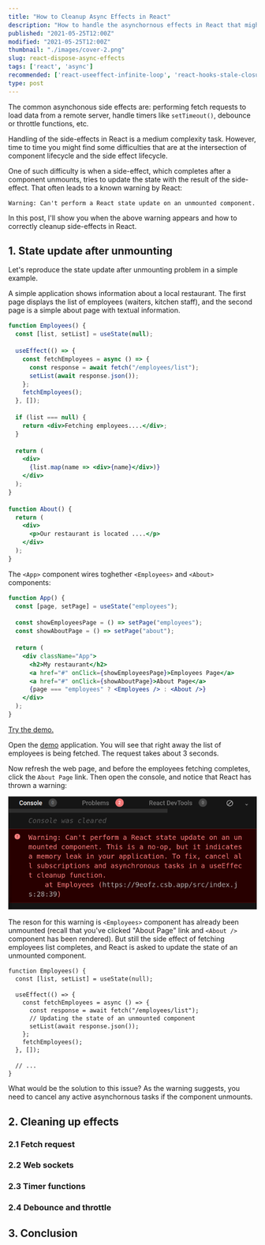 ```yaml
---
title: "How to Cleanup Async Effects in React"
description: "How to handle the asynchornous effects in React that might finish after the component had unmounted."  
published: "2021-05-25T12:00Z"
modified: "2021-05-25T12:00Z"
thumbnail: "./images/cover-2.png"
slug: react-dispose-async-effects
tags: ['react', 'async']
recommended: ['react-useeffect-infinite-loop', 'react-hooks-stale-closures']
type: post
---
```


The common asynchonous side effects are: performing fetch requests to load data from a remote server, handle timers like `setTimeout()`, debounce or throttle functions, etc.    

Handling of the side-effects in React is a medium complexity task. However, time to time you might find some difficulties that are at the intersection of component lifecycle and the side effect lifecycle.  

One of such difficulty is when a side-effect, which completes after a component unmounts, tries to update the state with the result of the side-effect. That often leads to a known warning by React:

```
Warning: Can't perform a React state update on an unmounted component.
```

In this post, I'll show you when the above warning appears and how to correctly cleanup side-effects in React.  

## 1. State update after unmounting

Let's reproduce the state update after unmounting problem in a simple example.  

A simple application shows information about a local restaurant. The first page displays the list of employees (waiters, kitchen staff), and the second page is a simple about page with textual information.  

```jsx
function Employees() {
  const [list, setList] = useState(null);

  useEffect(() => {
    const fetchEmployees = async () => {
      const response = await fetch("/employees/list");
      setList(await response.json());
    };
    fetchEmployees();
  }, []);

  if (list === null) {
    return <div>Fetching employees....</div>;
  }

  return (
    <div>
      {list.map(name => <div>{name}</div>)}
    </div>
  );
}

function About() {
  return (
    <div>
      <p>Our restaurant is located ....</p>
    </div>
  );
}
```

The `<App>` component wires toghether `<Employees>` and `<About>` components:

```jsx
function App() {
  const [page, setPage] = useState("employees");

  const showEmployeesPage = () => setPage("employees");
  const showAboutPage = () => setPage("about");

  return (
    <div className="App">
      <h2>My restaurant</h2>
      <a href="#" onClick={showEmployeesPage}>Employees Page</a>
      <a href="#" onClick={showAboutPage}>About Page</a>
      {page === "employees" ? <Employees /> : <About />}
    </div>
  );
}
```

[Try the demo.](https://codesandbox.io/s/side-effect-cleanup-broken-9eofz?file=/src/index.js)

Open the [demo](https://codesandbox.io/s/side-effect-cleanup-broken-9eofz?file=/src/index.js) application. You will see that right away the list of employees is being fetched. The request takes about 3 seconds.  

Now refresh the web page, and before the employees fetching completes, click the `About Page` link. Then open the console, and notice that React has thrown a warning:

![React warning about updating state of unmounted component](./images/warning.png)

The reson for this warning is `<Employees>` component has already been unmounted (recall that you've clicked "About Page" link and `<About />` component has been rendered). But still the side effect of fetching employees list completes, and React is asked to update the state of an unmounted component.  

```jsx{7-8}
function Employees() {
  const [list, setList] = useState(null);

  useEffect(() => {
    const fetchEmployees = async () => {
      const response = await fetch("/employees/list");
      // Updating the state of an unmounted component
      setList(await response.json()); 
    };
    fetchEmployees();
  }, []);
  
  // ...
}
```

What would be the solution to this issue? As the warning suggests, you need to cancel any active asynchornous tasks if the component unmounts.  



## 2. Cleaning up effects

### 2.1 Fetch request

### 2.2 Web sockets

### 2.3 Timer functions

### 2.4 Debounce and throttle

## 3. Conclusion